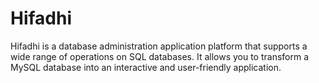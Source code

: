 # Hifadhi
Hifadhi is a database administration application platform that supports a wide range of operations on SQL databases. It allows you to transform a MySQL database into an interactive and user-friendly application.

